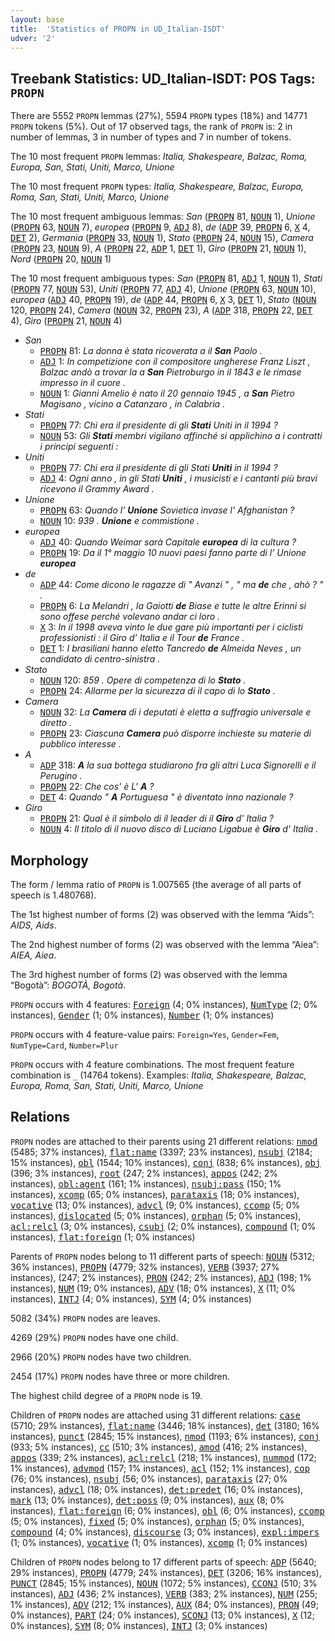```yaml
---
layout: base
title:  'Statistics of PROPN in UD_Italian-ISDT'
udver: '2'
---
```


## Treebank Statistics: UD_Italian-ISDT: POS Tags: `PROPN`

There are 5552 `PROPN` lemmas (27%), 5594 `PROPN` types (18%) and 14771 `PROPN` tokens (5%).
Out of 17 observed tags, the rank of `PROPN` is: 2 in number of lemmas, 3 in number of types and 7 in number of tokens.

The 10 most frequent `PROPN` lemmas: <em>Italia, Shakespeare, Balzac, Roma, Europa, San, Stati, Uniti, Marco, Unione</em>

The 10 most frequent `PROPN` types:  <em>Italia, Shakespeare, Balzac, Europa, Roma, San, Stati, Uniti, Marco, Unione</em>

The 10 most frequent ambiguous lemmas: <em>San</em> (<tt><a href="it_isdt-pos-PROPN.html">PROPN</a></tt> 81, <tt><a href="it_isdt-pos-NOUN.html">NOUN</a></tt> 1), <em>Unione</em> (<tt><a href="it_isdt-pos-PROPN.html">PROPN</a></tt> 63, <tt><a href="it_isdt-pos-NOUN.html">NOUN</a></tt> 7), <em>europea</em> (<tt><a href="it_isdt-pos-PROPN.html">PROPN</a></tt> 9, <tt><a href="it_isdt-pos-ADJ.html">ADJ</a></tt> 8), <em>de</em> (<tt><a href="it_isdt-pos-ADP.html">ADP</a></tt> 39, <tt><a href="it_isdt-pos-PROPN.html">PROPN</a></tt> 6, <tt><a href="it_isdt-pos-X.html">X</a></tt> 4, <tt><a href="it_isdt-pos-DET.html">DET</a></tt> 2), <em>Germania</em> (<tt><a href="it_isdt-pos-PROPN.html">PROPN</a></tt> 33, <tt><a href="it_isdt-pos-NOUN.html">NOUN</a></tt> 1), <em>Stato</em> (<tt><a href="it_isdt-pos-PROPN.html">PROPN</a></tt> 24, <tt><a href="it_isdt-pos-NOUN.html">NOUN</a></tt> 15), <em>Camera</em> (<tt><a href="it_isdt-pos-PROPN.html">PROPN</a></tt> 23, <tt><a href="it_isdt-pos-NOUN.html">NOUN</a></tt> 9), <em>A</em> (<tt><a href="it_isdt-pos-PROPN.html">PROPN</a></tt> 22, <tt><a href="it_isdt-pos-ADP.html">ADP</a></tt> 1, <tt><a href="it_isdt-pos-DET.html">DET</a></tt> 1), <em>Giro</em> (<tt><a href="it_isdt-pos-PROPN.html">PROPN</a></tt> 21, <tt><a href="it_isdt-pos-NOUN.html">NOUN</a></tt> 1), <em>Nord</em> (<tt><a href="it_isdt-pos-PROPN.html">PROPN</a></tt> 20, <tt><a href="it_isdt-pos-NOUN.html">NOUN</a></tt> 1)

The 10 most frequent ambiguous types:  <em>San</em> (<tt><a href="it_isdt-pos-PROPN.html">PROPN</a></tt> 81, <tt><a href="it_isdt-pos-ADJ.html">ADJ</a></tt> 1, <tt><a href="it_isdt-pos-NOUN.html">NOUN</a></tt> 1), <em>Stati</em> (<tt><a href="it_isdt-pos-PROPN.html">PROPN</a></tt> 77, <tt><a href="it_isdt-pos-NOUN.html">NOUN</a></tt> 53), <em>Uniti</em> (<tt><a href="it_isdt-pos-PROPN.html">PROPN</a></tt> 77, <tt><a href="it_isdt-pos-ADJ.html">ADJ</a></tt> 4), <em>Unione</em> (<tt><a href="it_isdt-pos-PROPN.html">PROPN</a></tt> 63, <tt><a href="it_isdt-pos-NOUN.html">NOUN</a></tt> 10), <em>europea</em> (<tt><a href="it_isdt-pos-ADJ.html">ADJ</a></tt> 40, <tt><a href="it_isdt-pos-PROPN.html">PROPN</a></tt> 19), <em>de</em> (<tt><a href="it_isdt-pos-ADP.html">ADP</a></tt> 44, <tt><a href="it_isdt-pos-PROPN.html">PROPN</a></tt> 6, <tt><a href="it_isdt-pos-X.html">X</a></tt> 3, <tt><a href="it_isdt-pos-DET.html">DET</a></tt> 1), <em>Stato</em> (<tt><a href="it_isdt-pos-NOUN.html">NOUN</a></tt> 120, <tt><a href="it_isdt-pos-PROPN.html">PROPN</a></tt> 24), <em>Camera</em> (<tt><a href="it_isdt-pos-NOUN.html">NOUN</a></tt> 32, <tt><a href="it_isdt-pos-PROPN.html">PROPN</a></tt> 23), <em>A</em> (<tt><a href="it_isdt-pos-ADP.html">ADP</a></tt> 318, <tt><a href="it_isdt-pos-PROPN.html">PROPN</a></tt> 22, <tt><a href="it_isdt-pos-DET.html">DET</a></tt> 4), <em>Giro</em> (<tt><a href="it_isdt-pos-PROPN.html">PROPN</a></tt> 21, <tt><a href="it_isdt-pos-NOUN.html">NOUN</a></tt> 4)


* <em>San</em>
  * <tt><a href="it_isdt-pos-PROPN.html">PROPN</a></tt> 81: <em>La donna è stata ricoverata a il <b>San</b> Paolo .</em>
  * <tt><a href="it_isdt-pos-ADJ.html">ADJ</a></tt> 1: <em>In competizione con il compositore ungherese Franz Liszt , Balzac andò a trovar la a <b>San</b> Pietroburgo in il 1843 e le rimase impresso in il cuore .</em>
  * <tt><a href="it_isdt-pos-NOUN.html">NOUN</a></tt> 1: <em>Gianni Amelio è nato il 20 gennaio 1945 , a <b>San</b> Pietro Magisano , vicino a Catanzaro , in Calabria .</em>
* <em>Stati</em>
  * <tt><a href="it_isdt-pos-PROPN.html">PROPN</a></tt> 77: <em>Chi era il presidente di gli <b>Stati</b> Uniti in il 1994 ?</em>
  * <tt><a href="it_isdt-pos-NOUN.html">NOUN</a></tt> 53: <em>Gli <b>Stati</b> membri vigilano affinché si applichino a i contratti i principi seguenti :</em>
* <em>Uniti</em>
  * <tt><a href="it_isdt-pos-PROPN.html">PROPN</a></tt> 77: <em>Chi era il presidente di gli Stati <b>Uniti</b> in il 1994 ?</em>
  * <tt><a href="it_isdt-pos-ADJ.html">ADJ</a></tt> 4: <em>Ogni anno , in gli Stati <b>Uniti</b> , i musicisti e i cantanti più bravi ricevono il Grammy Award .</em>
* <em>Unione</em>
  * <tt><a href="it_isdt-pos-PROPN.html">PROPN</a></tt> 63: <em>Quando l' <b>Unione</b> Sovietica invase l' Afghanistan ?</em>
  * <tt><a href="it_isdt-pos-NOUN.html">NOUN</a></tt> 10: <em>939 . <b>Unione</b> e commistione .</em>
* <em>europea</em>
  * <tt><a href="it_isdt-pos-ADJ.html">ADJ</a></tt> 40: <em>Quando Weimar sarà Capitale <b>europea</b> di la cultura ?</em>
  * <tt><a href="it_isdt-pos-PROPN.html">PROPN</a></tt> 19: <em>Da il 1° maggio 10 nuovi paesi fanno parte di l’ Unione <b>europea</b></em>
* <em>de</em>
  * <tt><a href="it_isdt-pos-ADP.html">ADP</a></tt> 44: <em>Come dicono le ragazze di " Avanzi " , " ma <b>de</b> che , ahò ? " .</em>
  * <tt><a href="it_isdt-pos-PROPN.html">PROPN</a></tt> 6: <em>La Melandri , la Gaiotti <b>de</b> Biase e tutte le altre Erinni si sono offese perché volevano andar ci loro .</em>
  * <tt><a href="it_isdt-pos-X.html">X</a></tt> 3: <em>In il 1998 aveva vinto le due gare più importanti per i ciclisti professionisti : il Giro d’ Italia e il Tour <b>de</b> France .</em>
  * <tt><a href="it_isdt-pos-DET.html">DET</a></tt> 1: <em>I brasiliani hanno eletto Tancredo <b>de</b> Almeida Neves , un candidato di centro-sinistra .</em>
* <em>Stato</em>
  * <tt><a href="it_isdt-pos-NOUN.html">NOUN</a></tt> 120: <em>859 . Opere di competenza di lo <b>Stato</b> .</em>
  * <tt><a href="it_isdt-pos-PROPN.html">PROPN</a></tt> 24: <em>Allarme per la sicurezza di il capo di lo <b>Stato</b> .</em>
* <em>Camera</em>
  * <tt><a href="it_isdt-pos-NOUN.html">NOUN</a></tt> 32: <em>La <b>Camera</b> di i deputati è eletta a suffragio universale e diretto .</em>
  * <tt><a href="it_isdt-pos-PROPN.html">PROPN</a></tt> 23: <em>Ciascuna <b>Camera</b> può disporre inchieste su materie di pubblico interesse .</em>
* <em>A</em>
  * <tt><a href="it_isdt-pos-ADP.html">ADP</a></tt> 318: <em><b>A</b> la sua bottega studiarono fra gli altri Luca Signorelli e il Perugino .</em>
  * <tt><a href="it_isdt-pos-PROPN.html">PROPN</a></tt> 22: <em>Che cos' è L' <b>A</b> ?</em>
  * <tt><a href="it_isdt-pos-DET.html">DET</a></tt> 4: <em>Quando " <b>A</b> Portuguesa " è diventato inno nazionale ?</em>
* <em>Giro</em>
  * <tt><a href="it_isdt-pos-PROPN.html">PROPN</a></tt> 21: <em>Qual è il simbolo di il leader di il <b>Giro</b> d' Italia ?</em>
  * <tt><a href="it_isdt-pos-NOUN.html">NOUN</a></tt> 4: <em>Il titolo di il nuovo disco di Luciano Ligabue è <b>Giro</b> d' Italia .</em>

## Morphology

The form / lemma ratio of `PROPN` is 1.007565 (the average of all parts of speech is 1.480768).

The 1st highest number of forms (2) was observed with the lemma “Aids”: <em>AIDS, Aids</em>.

The 2nd highest number of forms (2) was observed with the lemma “Aiea”: <em>AIEA, Aiea</em>.

The 3rd highest number of forms (2) was observed with the lemma “Bogotà”: <em>BOGOTÀ, Bogotà</em>.

`PROPN` occurs with 4 features: <tt><a href="it_isdt-feat-Foreign.html">Foreign</a></tt> (4; 0% instances), <tt><a href="it_isdt-feat-NumType.html">NumType</a></tt> (2; 0% instances), <tt><a href="it_isdt-feat-Gender.html">Gender</a></tt> (1; 0% instances), <tt><a href="it_isdt-feat-Number.html">Number</a></tt> (1; 0% instances)

`PROPN` occurs with 4 feature-value pairs: `Foreign=Yes`, `Gender=Fem`, `NumType=Card`, `Number=Plur`

`PROPN` occurs with 4 feature combinations.
The most frequent feature combination is `_` (14764 tokens).
Examples: <em>Italia, Shakespeare, Balzac, Europa, Roma, San, Stati, Uniti, Marco, Unione</em>


## Relations

`PROPN` nodes are attached to their parents using 21 different relations: <tt><a href="it_isdt-dep-nmod.html">nmod</a></tt> (5485; 37% instances), <tt><a href="it_isdt-dep-flat-name.html">flat:name</a></tt> (3397; 23% instances), <tt><a href="it_isdt-dep-nsubj.html">nsubj</a></tt> (2184; 15% instances), <tt><a href="it_isdt-dep-obl.html">obl</a></tt> (1544; 10% instances), <tt><a href="it_isdt-dep-conj.html">conj</a></tt> (838; 6% instances), <tt><a href="it_isdt-dep-obj.html">obj</a></tt> (396; 3% instances), <tt><a href="it_isdt-dep-root.html">root</a></tt> (247; 2% instances), <tt><a href="it_isdt-dep-appos.html">appos</a></tt> (242; 2% instances), <tt><a href="it_isdt-dep-obl-agent.html">obl:agent</a></tt> (161; 1% instances), <tt><a href="it_isdt-dep-nsubj-pass.html">nsubj:pass</a></tt> (150; 1% instances), <tt><a href="it_isdt-dep-xcomp.html">xcomp</a></tt> (65; 0% instances), <tt><a href="it_isdt-dep-parataxis.html">parataxis</a></tt> (18; 0% instances), <tt><a href="it_isdt-dep-vocative.html">vocative</a></tt> (13; 0% instances), <tt><a href="it_isdt-dep-advcl.html">advcl</a></tt> (9; 0% instances), <tt><a href="it_isdt-dep-ccomp.html">ccomp</a></tt> (5; 0% instances), <tt><a href="it_isdt-dep-dislocated.html">dislocated</a></tt> (5; 0% instances), <tt><a href="it_isdt-dep-orphan.html">orphan</a></tt> (5; 0% instances), <tt><a href="it_isdt-dep-acl-relcl.html">acl:relcl</a></tt> (3; 0% instances), <tt><a href="it_isdt-dep-csubj.html">csubj</a></tt> (2; 0% instances), <tt><a href="it_isdt-dep-compound.html">compound</a></tt> (1; 0% instances), <tt><a href="it_isdt-dep-flat-foreign.html">flat:foreign</a></tt> (1; 0% instances)

Parents of `PROPN` nodes belong to 11 different parts of speech: <tt><a href="it_isdt-pos-NOUN.html">NOUN</a></tt> (5312; 36% instances), <tt><a href="it_isdt-pos-PROPN.html">PROPN</a></tt> (4779; 32% instances), <tt><a href="it_isdt-pos-VERB.html">VERB</a></tt> (3937; 27% instances),  (247; 2% instances), <tt><a href="it_isdt-pos-PRON.html">PRON</a></tt> (242; 2% instances), <tt><a href="it_isdt-pos-ADJ.html">ADJ</a></tt> (198; 1% instances), <tt><a href="it_isdt-pos-NUM.html">NUM</a></tt> (19; 0% instances), <tt><a href="it_isdt-pos-ADV.html">ADV</a></tt> (18; 0% instances), <tt><a href="it_isdt-pos-X.html">X</a></tt> (11; 0% instances), <tt><a href="it_isdt-pos-INTJ.html">INTJ</a></tt> (4; 0% instances), <tt><a href="it_isdt-pos-SYM.html">SYM</a></tt> (4; 0% instances)

5082 (34%) `PROPN` nodes are leaves.

4269 (29%) `PROPN` nodes have one child.

2966 (20%) `PROPN` nodes have two children.

2454 (17%) `PROPN` nodes have three or more children.

The highest child degree of a `PROPN` node is 19.

Children of `PROPN` nodes are attached using 31 different relations: <tt><a href="it_isdt-dep-case.html">case</a></tt> (5710; 29% instances), <tt><a href="it_isdt-dep-flat-name.html">flat:name</a></tt> (3446; 18% instances), <tt><a href="it_isdt-dep-det.html">det</a></tt> (3180; 16% instances), <tt><a href="it_isdt-dep-punct.html">punct</a></tt> (2845; 15% instances), <tt><a href="it_isdt-dep-nmod.html">nmod</a></tt> (1193; 6% instances), <tt><a href="it_isdt-dep-conj.html">conj</a></tt> (933; 5% instances), <tt><a href="it_isdt-dep-cc.html">cc</a></tt> (510; 3% instances), <tt><a href="it_isdt-dep-amod.html">amod</a></tt> (416; 2% instances), <tt><a href="it_isdt-dep-appos.html">appos</a></tt> (339; 2% instances), <tt><a href="it_isdt-dep-acl-relcl.html">acl:relcl</a></tt> (218; 1% instances), <tt><a href="it_isdt-dep-nummod.html">nummod</a></tt> (172; 1% instances), <tt><a href="it_isdt-dep-advmod.html">advmod</a></tt> (157; 1% instances), <tt><a href="it_isdt-dep-acl.html">acl</a></tt> (152; 1% instances), <tt><a href="it_isdt-dep-cop.html">cop</a></tt> (76; 0% instances), <tt><a href="it_isdt-dep-nsubj.html">nsubj</a></tt> (56; 0% instances), <tt><a href="it_isdt-dep-parataxis.html">parataxis</a></tt> (27; 0% instances), <tt><a href="it_isdt-dep-advcl.html">advcl</a></tt> (18; 0% instances), <tt><a href="it_isdt-dep-det-predet.html">det:predet</a></tt> (16; 0% instances), <tt><a href="it_isdt-dep-mark.html">mark</a></tt> (13; 0% instances), <tt><a href="it_isdt-dep-det-poss.html">det:poss</a></tt> (9; 0% instances), <tt><a href="it_isdt-dep-aux.html">aux</a></tt> (8; 0% instances), <tt><a href="it_isdt-dep-flat-foreign.html">flat:foreign</a></tt> (6; 0% instances), <tt><a href="it_isdt-dep-obl.html">obl</a></tt> (6; 0% instances), <tt><a href="it_isdt-dep-ccomp.html">ccomp</a></tt> (5; 0% instances), <tt><a href="it_isdt-dep-fixed.html">fixed</a></tt> (5; 0% instances), <tt><a href="it_isdt-dep-orphan.html">orphan</a></tt> (5; 0% instances), <tt><a href="it_isdt-dep-compound.html">compound</a></tt> (4; 0% instances), <tt><a href="it_isdt-dep-discourse.html">discourse</a></tt> (3; 0% instances), <tt><a href="it_isdt-dep-expl-impers.html">expl:impers</a></tt> (1; 0% instances), <tt><a href="it_isdt-dep-vocative.html">vocative</a></tt> (1; 0% instances), <tt><a href="it_isdt-dep-xcomp.html">xcomp</a></tt> (1; 0% instances)

Children of `PROPN` nodes belong to 17 different parts of speech: <tt><a href="it_isdt-pos-ADP.html">ADP</a></tt> (5640; 29% instances), <tt><a href="it_isdt-pos-PROPN.html">PROPN</a></tt> (4779; 24% instances), <tt><a href="it_isdt-pos-DET.html">DET</a></tt> (3206; 16% instances), <tt><a href="it_isdt-pos-PUNCT.html">PUNCT</a></tt> (2845; 15% instances), <tt><a href="it_isdt-pos-NOUN.html">NOUN</a></tt> (1072; 5% instances), <tt><a href="it_isdt-pos-CCONJ.html">CCONJ</a></tt> (510; 3% instances), <tt><a href="it_isdt-pos-ADJ.html">ADJ</a></tt> (436; 2% instances), <tt><a href="it_isdt-pos-VERB.html">VERB</a></tt> (383; 2% instances), <tt><a href="it_isdt-pos-NUM.html">NUM</a></tt> (255; 1% instances), <tt><a href="it_isdt-pos-ADV.html">ADV</a></tt> (212; 1% instances), <tt><a href="it_isdt-pos-AUX.html">AUX</a></tt> (84; 0% instances), <tt><a href="it_isdt-pos-PRON.html">PRON</a></tt> (49; 0% instances), <tt><a href="it_isdt-pos-PART.html">PART</a></tt> (24; 0% instances), <tt><a href="it_isdt-pos-SCONJ.html">SCONJ</a></tt> (13; 0% instances), <tt><a href="it_isdt-pos-X.html">X</a></tt> (12; 0% instances), <tt><a href="it_isdt-pos-SYM.html">SYM</a></tt> (8; 0% instances), <tt><a href="it_isdt-pos-INTJ.html">INTJ</a></tt> (3; 0% instances)

